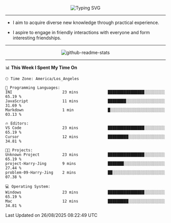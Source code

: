 <p align="center">
  <img src="https://readme-typing-svg.demolab.com?font=Fira+Code&weight=500&size=32&duration=2500&pause=1600&center=true&vCenter=true&random=false&width=1024&height=64&lines=Hi+there+%F0%9F%91%8B;I'm+delighted+you+could+make+it+here+%F0%9F%8E%89;I'm+Harry%2C+a+college+student+still+finding+my+way" alt="Typing SVG" />
</p>


---


- I aim to acquire diverse new knowledge through practical experience.

- I aspire to engage in friendly interactions with everyone and form interesting friendships.


---


<p align="center">
  <img src="https://github-readme-stats.vercel.app/api?username=Harry-Jing&show_icons=true" alt="github-readme-stats"/>
</p>


---

<!--START_SECTION:waka-->
📊 **This Week I Spent My Time On** 

```text
🕑︎ Time Zone: America/Los_Angeles

💬 Programming Languages: 
INI                      23 mins             ████████████████░░░░░░░░░   65.19 % 
JavaScript               11 mins             ████████░░░░░░░░░░░░░░░░░   31.69 % 
Markdown                 1 min               █░░░░░░░░░░░░░░░░░░░░░░░░   03.13 % 

🔥 Editors: 
VS Code                  23 mins             ████████████████░░░░░░░░░   65.19 % 
Cursor                   12 mins             █████████░░░░░░░░░░░░░░░░   34.81 % 

🐱‍💻 Projects: 
Unknown Project          23 mins             ████████████████░░░░░░░░░   65.19 % 
project-Harry-Jing       9 mins              ███████░░░░░░░░░░░░░░░░░░   27.44 % 
problem-09-Harry-Jing    2 mins              ██░░░░░░░░░░░░░░░░░░░░░░░   07.38 % 

💻 Operating System: 
Windows                  23 mins             ████████████████░░░░░░░░░   65.19 % 
Mac                      12 mins             █████████░░░░░░░░░░░░░░░░   34.81 % 
```


 Last Updated on 26/08/2025 08:22:49 UTC
<!--END_SECTION:waka-->
